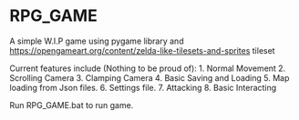 # RPG_GAME

A simple W.I.P game using pygame library and https://opengameart.org/content/zelda-like-tilesets-and-sprites tileset

Current features include (Nothing to be proud of):
    1. Normal Movement
    2. Scrolling Camera
    3. Clamping Camera
    4. Basic Saving and Loading
    5. Map loading from Json files.
    6. Settings file.
    7. Attacking
    8. Basic Interacting

Run RPG_GAME.bat to run game.
